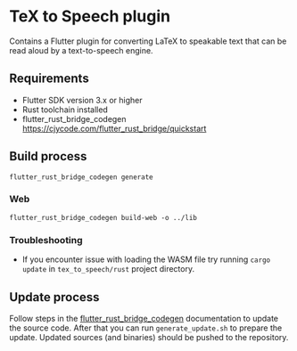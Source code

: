 # TeX to Speech plugin

Contains a Flutter plugin for converting LaTeX to speakable text that can be read aloud by a text-to-speech engine.

## Requirements
 - Flutter SDK version 3.x or higher
 - Rust toolchain installed
 - flutter_rust_bridge_codegen https://cjycode.com/flutter_rust_bridge/quickstart

## Build process
`flutter_rust_bridge_codegen generate`

### Web
`flutter_rust_bridge_codegen build-web -o ../lib`

### Troubleshooting
- If you encounter issue with loading the WASM file try running `cargo update` in `tex_to_speech/rust` project directory.

## Update process
Follow steps in the [flutter_rust_bridge_codegen](https://cjycode.com/flutter_rust_bridge/quickstart) documentation to update the source code.
After that you can run `generate_update.sh` to prepare the update. Updated sources (and binaries) should be pushed to the repository.
